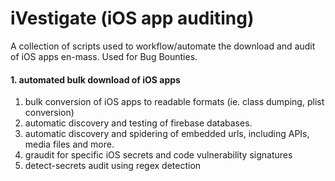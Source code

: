# iVestigate (iOS app auditing)
A collection of scripts used to workflow/automate the download and audit of iOS apps en-mass. Used for Bug Bounties. 

#### 1. automated bulk download of iOS apps
1. bulk conversion of iOS apps to readable formats (ie. class dumping, plist conversion)
1. automatic discovery and testing of firebase databases. 
1. automatic discovery and spidering of embedded urls, including APIs, media files and more. 
1. graudit for specific iOS secrets and code vulnerability signatures 
1. detect-secrets audit using regex detection
